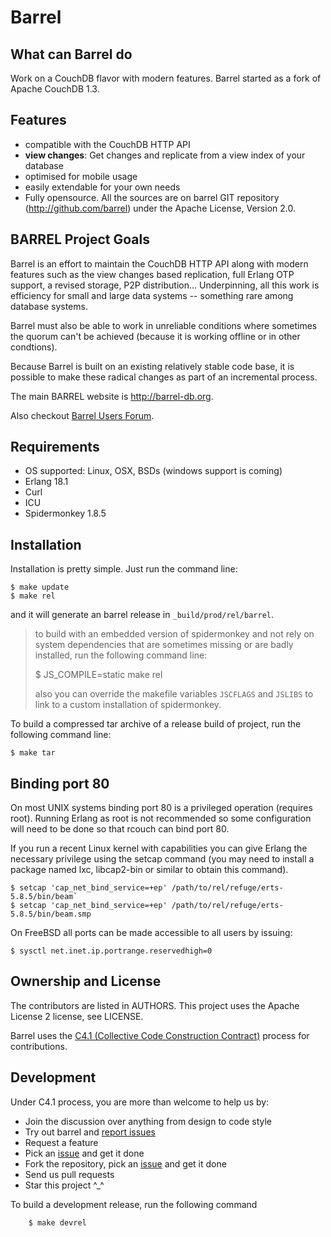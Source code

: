 # Barrel

## What can Barrel do

Work on a CouchDB flavor with modern features. Barrel started as a fork of
Apache CouchDB 1.3.

## Features

- compatible with the CouchDB HTTP API
- **view changes**: Get changes and replicate from a view index of your database
- optimised for mobile usage
- easily extendable for your own needs
- Fully opensource. All the sources are on barrel GIT repository
  (http://github.com/barrel) under the Apache License, Version 2.0.


## BARREL Project Goals

Barrel is an effort to maintain the CouchDB HTTP API along with modern features
such as the view changes based replication, full Erlang OTP support, a revised
storage, P2P distribution... Underpinning, all this work is efficiency for
small and large data systems -- something rare among database systems.

Barrel must also be able to work in unreliable conditions where sometimes the
quorum can't be achieved (because it is working offline or in other
condtions).

Because Barrel is built on an existing relatively stable code base, it is
possible to make these radical changes as part of an incremental process.




The main BARREL website is http://barrel-db.org.

Also checkout [Barrel Users Forum](https://users.barrel-db.org/).

## Requirements

- OS supported: Linux, OSX, BSDs (windows support is coming)
- Erlang 18.1
- Curl
- ICU
- Spidermonkey 1.8.5


## Installation

Installation is pretty simple. Just run the command line:

    $ make update
    $ make rel

and it will generate an barrel release in `_build/prod/rel/barrel`. 

> to build with an embedded version of spidermonkey and not rely on system dependencies that are sometimes missing or are badly installed, run the following command line:
>
>    $ JS_COMPILE=static make rel
>
> also you can override the makefile variables `JSCFLAGS` and `JSLIBS` to link to a custom installation of spidermonkey.


To build a compressed tar archive of a release build of project, run the
following command line:

    $ make tar

## Binding port 80

On most UNIX systems binding port 80 is a privileged operation (requires
root). Running Erlang as root is not recommended so some configuration
will need to be done so that rcouch can bind port 80.

If you run a recent Linux kernel with capabilities you can give Erlang
the necessary privilege using the setcap command (you may need to install a
package named lxc, libcap2-bin or similar to obtain this command).

    $ setcap 'cap_net_bind_service=+ep' /path/to/rel/refuge/erts-5.8.5/bin/beam`
    $ setcap 'cap_net_bind_service=+ep' /path/to/rel/refuge/erts-5.8.5/bin/beam.smp

On FreeBSD all ports can be made accessible to all users by issuing:

    $ sysctl net.inet.ip.portrange.reservedhigh=0


## Ownership and License

The contributors are listed in AUTHORS. This project uses the Apache License 2
license, see LICENSE.

Barrel uses the [C4.1 (Collective Code Construction
Contract)](http://rfc.zeromq.org/spec:22) process for contributions.

## Development

Under C4.1 process, you are more than welcome to help us by:

* Join the discussion over anything from design to code style 
* Try out barrel and [report issues](https://github.com/barrel/barrel/issues/new)
* Request a feature
* Pick an [issue](https://github.com/barrel/barrel/issues) and get it done
* Fork the repository, pick an [issue](https://github.com/barrel/barrel/issues) and get it done
* Send us pull requests
* Star this project ^_^

To build a development release, run the following command

```
    $ make devrel
```
